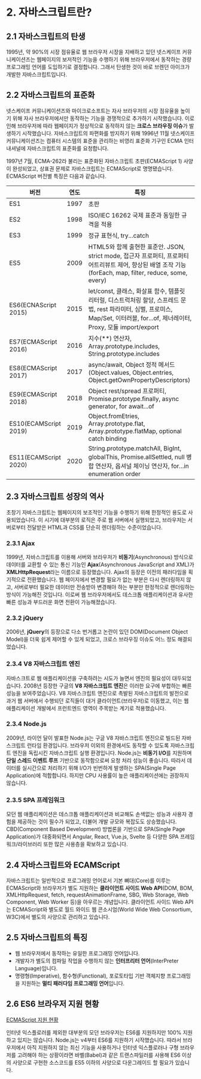 # 2. 자바스크립트란?

## 2.1 자바스크립트의 탄생

1995년, 약 90%의 시장 점유율로 웹 브라우저 시장을 지배하고 있던 넷스케이프 커뮤니케이션즈는 웹페이지의 보저적인 기능을 수행하기 위해 브라우저에서 동작하는 경량 프로그래밍 언어를 도입하기로 결정합니다. 그래서 탄생한 것이 바로 브렌던 아이크가 개발한 자바스크립트입니다.

## 2.2 자바스크립트의 표준화

넷스케이프 커뮤니케이션즈와 마이크로소프트는 자사 브라우저의 시장 점유율을 높이기 위해 자사 브라우저에서만 동작하는 기능을 경쟁적으로 추가하기 시작했습니다. 이로 인해 브라우저에 따라 웹페이지가 정상적으로 동작하지 않는 **크로스 브라우징 이슈**가 발생하기 시작했습니다. 자바스크립트의 파편화를 방지하기 위해 1996년 11월 넷스케이프 커뮤니케이션즈는 컴퓨터 시스템의 표준을 관리하는 비영리 표준화 기구인 ECMA 인터내셔널에 자바스크립트의 표준화를 요청합니다.

1997년 7월, ECMA-262라 불리는 표준화된 자바스크립트 초판(ECMAScript 1) 사양이 완성되었고, 상표권 문제로 자바스크립트는 ECMAScript로 명명됐습니다. ECMAScript 버전별 특징은 다음과 같습니다.

| 버전                  | 연도 | 특징                                                                                                                                                                               |
| --------------------- | ---- | ---------------------------------------------------------------------------------------------------------------------------------------------------------------------------------- |
| ES1                   | 1997 | 초판                                                                                                                                                                               |
| ES2                   | 1998 | ISO/IEC 16262 국제 표준과 동일한 규격을 적용                                                                                                                                       |
| ES3                   | 1999 | 정규 표현식, try...catch                                                                                                                                                           |
| ES5                   | 2009 | HTML5와 함께 출현한 표준안. JSON, strict mode, 접근자 프로퍼티, 프로퍼티 어트리뷰트 제어, 향상된 배열 조작 기능(forEach, map, filter, reduce, some, every)                         |
| ES6(ECNAScript 2015)  | 2015 | let/const, 클래스, 화살표 함수, 템플릿 리터럴, 디스트럭처링 할당, 스프레드 문법, rest 파라미터, 심벌, 프로미스, Map/Set, 이터러블, for...of, 제너레이터, Proxy, 모듈 import/export |
| ES7(ECMAScript 2016)  | 2016 | 지수(\*\*) 연산자, Array.prototype.includes, String.prototype.includes                                                                                                             |
| ES8(ECMAScript 2017)  | 2017 | async/await, Object 정적 메서드(Object.values, Object.entries, Object.getOwnPropertyDescriptors)                                                                                   |
| ES9(ECMAScript 2018)  | 2018 | Object rest/spread 프로퍼티, Promise.prototype.finally, async generator, for await...of                                                                                            |
| ES10(ECAMScript 2019) | 2019 | Object.fromEtries, Array.prototype.flat, Array.prototype.flatMap, optional catch binding                                                                                           |
| ES11(ECAMScript 2020) | 2020 | String.prototype.matchAll, BigInt, globalThis, Promise.allSettled, null 병합 연산자, 옵셔널 체이닝 연산자, for...in enumeration order                                              |

## 2.3 자바스크립트 성장의 역사

초창기 자바스크립트는 웹페이지의 보조적인 기능을 수행하기 위해 한정적인 용도로 사용되었습니다. 이 시기에 대부분의 로직은 주로 웹 서버에서 실행되었고, 브라우저는 서버로부터 전달받은 HTML과 CSS를 단순히 렌더링하는 수준이었습니다.

### 2.3.1 Ajax

1999년, 자바스크립트를 이용해 서버와 브라우저가 **비동기**(Asynchronous) 방식으로 데이터를 교환할 수 있는 통신 기능인 **Ajax**(Asynchronous JavaScript and XML)가 **XMLHttpRequest**라는 이름으로 등장했습니다. Ajax의 등장은 이전의 패러다임을 획기적으로 전환했습니다. 웹 페이지에서 변경할 필요가 없는 부분은 다시 렌더링하지 않고, 서버로부터 필요한 데이터만 전송받아 변경해야 하는 부분만 한정적으로 렌더링하는 방식이 가능해진 것입니다. 이로써 웹 브라우저에서도 데스크톱 애플리케이션과 유사한 빠른 성능과 부드러운 화면 전환이 가능해졌습니다.

### 2.3.2 jQuery

2006년, **jQuery**의 등장으로 다소 번거롭고 논란이 있던 DOM(Document Object Model)을 더욱 쉽게 제어할 수 있게 되었고, 크로스 브라우징 이슈도 어느 정도 해결되었습니다.

### 2.3.4 V8 자바스크립트 엔진

자바스크트로 웹 애플리케이션을 구축하려는 시도가 늘면서 엔진의 필요성이 대두되었습니다. 2008년 등장한 구글의 **V8 자바스크립트 엔진**은 이러한 요구에 부합하는 빠른 성능을 보여주었습니다. V8 자바스크립트 엔진으로 촉발된 자바스크립트의 발전으로 과거 웹 서버에서 수행되던 로직들이 대거 클라이언트(브라우저)로 이동했고, 이는 웹 애플리케이션 개발에서 프런트엔드 영역이 주목받는 계기로 적용했습니다.

### 2.3.4 Node.js

2009년, 라이언 달이 발표한 Node.js는 구글 V8 자바스크립트 엔진으로 빌드된 자바스크립트 런타임 환경입니다. 브라우저 이외의 환경에서도 동작할 수 있도록 자바스크립트 엔진을 독립시킨 자바스크립트 실행 환경입니다. Node.js는 **비동기 I/O**를 지원하며 **단일 스레드 이벤트 루프** 기반으로 동작함으로써 요청 처리 성능이 좋습니다. 따라서 데이터를 실시간으로 처리하기 위해 I/O가 빈번하게 발생하는 SPA(Single Page Application)에 적합합니다. 하지만 CPU 사용률이 높은 애플리케이션에는 권장하지 않습니다.

### 2.3.5 SPA 프레임워크

모던 웹 애플리케이션은 데스크톱 애플리케이션과 비교해도 손색없는 성능과 사용자 경험을 제공하는 것이 필수가 되었고, 더불어 개발 규모와 복잡도도 상승했습니다. CBD(Component Based Development) 방법론을 기반으로 SPA(Single Page Application)가 대중화되면서 Angular, React, Vue.js, Svelte 등 다양한 SPA 프레임워크/라이브러리 또한 많은 사용층을 확보하고 있습니다.

## 2.4 자바스크립트와 ECAMScript

자바스크립트는 일반적으로 프로그래밍 언어로서 기본 뼈대(Core)를 이루는 ECMAScript와 브라우저가 별도 지원하는 **클라이언트 사이드 Web API**(DOM, BOM, XMLHttpRequest, fetch, requestAnimationFrame, SBG, Web Storage, Web Component, Web Worker 등)을 아우르는 개념입니다. 클라이언트 사이드 Web API는 ECMAScript와 별도로 월드 와이드 웹 콘소시엄(World Wide Web Consortium, W3C)에서 별도의 사양으로 관리하고 있습니다.

## 2.5 자바스크립트의 특징

- 웹 브라우저에서 동작하는 유일한 프로그래밍 언어입니다.
- 개발자가 별도의 컴파일 작업을 수행하지 않는 **인터프리터 언어**(InterPreter Language)입니다.
- 명령형(Imperative), 함수형(Functional), 포로토타입 기반 객체지향 프로그래밍을 지원하는 **멀티 패러다임 프로그래밍 언어**입니다.

## 2.6 ES6 브라우저 지원 현황

[ECMAScript 지원 현황](https://kangax.github.io/compat-table/es6)

인터넷 익스플로러를 제외한 대부분의 모던 브라우저는 ES6를 지원하지만 100% 지원하고 있지는 않습니다. Node.js는 v4부터 ES6를 지원하기 시작했습니다. 따라서 브라우저에서 아직 지원하지 않는 최신 기능을 사용하거나 인터넷 익스플로러나 구형 브라우저를 고려해야 하는 상황이라면 바벨(Babel)과 같은 트랜스파일러를 사용해 ES6 이상의 사양으로 구현한 소스코드를 ES5 이하의 사양으로 다운그레이드 할 필요가 있습니다.
